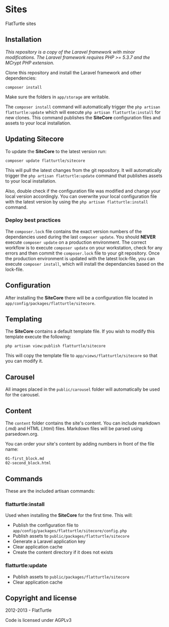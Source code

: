 Sites
=====

FlatTurtle sites

Installation
------------

*This repository is a copy of the Laravel framework with minor modifications. The Laravel framework requires PHP >= 5.3.7 and the MCrypt PHP extension.*

Clone this repository and install the Laravel framework and other dependencies:

	composer install

Make sure the folders in `app/storage` are writable.

The `composer install` command will automatically trigger the `php artisan flatturtle:update` which will execute `php artisan flatturtle:install` for new clones. This command publishes the **SiteCore** configuration files and assets to your local installation.

Updating Sitecore
-----------------

To update the **SiteCore** to the latest version run:

	composer update flatturtle/sitecore

This will pull the latest changes from the git repository. It will automatically trigger the `php artisan flatturtle:update` command that publishes assets to your local installation.

Also, double check if the configuration file was modified and change your local version accordingly. You can overwrite your local configuration file with the latest version by using the `php artisan flatturtle:install` command.

### Deploy best practices

The `composer.lock` file contains the exact version numbers of the dependancies used during the last `composer update`. You should **NEVER** execute `composer update` on a production environment. The correct workflow is to execute `composer update` on your workstation, check for any errors and then commit the `composer.lock` file to your git repository. Once the production environment is updated with the latest lock-file, you can execute `composer install`, which will install the dependancies based on the lock-file.

Configuration
-------------

After installing the **SiteCore** there will be a configuration file located in `app/config/packages/flatturtle/sitecore`.

Templating
----------

The **SiteCore** contains a default template file. If you wish to modify this template execute the following:

	php artisan view:publish flatturtle/sitecore

This will copy the template file to `app/views/flatturtle/sitecore` so that you can modify it.

Carousel
--------

All images placed in the `public/carousel` folder will automatically be used for the carousel.

Content
-------

The `content` folder contains the site's content. You can include markdown (.md) and HTML (.html) files. Markdown files will be parsed using parsedown.org.

You can order your site's content by adding numbers in front of the file name:

	01-first_block.md
	02-second_block.html

Commands
--------

These are the included artisan commands:

### flatturtle:install

Used when installing the **SiteCore** for the first time. This will:

 - Publish the configuration file to `app/config/packages/flatturtle/sitecore/config.php`
 - Publish assets to `public/packages/flatturtle/sitecore`
 - Generate a Laravel application key
 - Clear application cache
 - Create the content directory if it does not exists

### flatturtle:update

 - Publish assets to `public/packages/flatturtle/sitecore`
 - Clear application cache

Copyright and license
---------------------

2012-2013 - FlatTurtle

Code is licensed under AGPLv3
